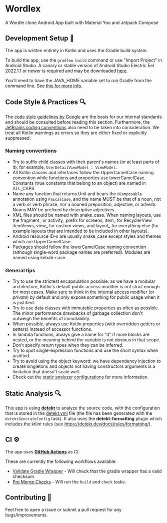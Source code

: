 # Wordlex
A Wordle clone Android App built with Material You and Jetpack Compose

## Development Setup 👣

The app is written entirely in Kotlin and uses the Gradle build system.

To build the app, use the `gradlew build` command or use "Import Project" in
Android Studio. A canary or stable version of Android Studio Electric Eel 2022.1.1 or newer is
required and may be downloaded
[here](https://developer.android.com/studio/).

You'll need to have the JAVA_HOME variable set to run Gradle from the command line. See
[this for more info](https://runningcode.github.io/gradle-doctor/java-home/).

## Code Style & Practices 🔍

The [code style guidelines by Google](https://developer.android.com/kotlin/style-guide) are the
basis for our internal standards and should be consulted before reading this section. Furthermore,
the [JetBrains coding conventions](https://kotlinlang.org/docs/coding-conventions.html) also need to
be taken into consideration. We treat all Kotlin warnings as errors so they are either fixed or
explicitly suppressed.

### Naming conventions
* Try to suffix child classes with their parent's names (or at least parts of it), for example,
  `UserDetailViewModel : ViewModel`.
* All Kotlin classes and interfaces follow the UpperCamelCase naming convention while functions and
  properties use lowerCamelCase. Constants (true constants that belong to an object) are named in
  ALL_CAPS.
* Name any function that returns Unit and bears the `@Composable` annotation using `PascalCase`, and
  the name MUST be that of a noun, not a verb or verb phrase, nor a nouned preposition, adjective, or
  adverb. Nouns MAY be prefixed by descriptive adjectives.
* XML files should be named with snake_case. When naming layouts, use the fragment_ or
  activity_ prefix for screens, item_ for RecyclerView itemViews, view_ for custom views, and layout_
  for everything else (for example layouts that are intended to be included in other layouts).
* Android resource ID-s are usually snake_case except styles and themes which are UpperCamelCase.
* Packages should follow the lowerCamelCase naming convention (although single-word package names
  are preferred). Modules are named using kebab-case.

### General tips
* Try to use the strictest encapsulation possible: as we have a modular architecture, Kotlin's
  default public access modifier is not strict enough for most cases. Make sure to think in the
  internal access modifier (or *private*) by default and only expose something for public usage when
  it is justified.
* Try to use data classes with immutable properties as often as possible. The minor performance
  drawbacks of garbage collection don't outweigh the benefits of immutability.
* When possible, always use Kotlin properties (with overridden getters or setters) instead of
  accessor functions.
* In lambda functions, always give a name for "it" if more blocks are nested, or the meaning behind
  the variable is not obvious in that scope.
* Don't specify return types when they can be inferred.
* Try to spot single-expression functions and use the short syntax when justified.
* Try to avoid using the object keyword: we have dependency injection to create singletons and
  objects not having constructors arguments is a limitation that doesn't scale well.
* Check out the [static analyzer configurations](#static-analysis) for more information.

## Static Analysis 🔍

This app is using [**detekt**](https://github.com/detekt/detekt) to analyze the source code, with
the configuration that is stored in the [detekt.yml](config/detekt/detekt.yml) file (the file has
been generated with the `detektGenerateConfig` task). It also uses the **detekt-formatting** plugin
which includes the ktlint rules (see https://detekt.dev/docs/rules/formatting/).

## CI ⚙️

The app uses [**GitHub Actions**](https://github.com/cortinico/kotlin-android-template/actions) as
CI.

These are currently the following workflows available:
- [Validate Gradle Wrapper](.github/workflows/gradle-wrapper-validation.yaml) - Will check that the gradle wrapper has a valid checksum
- [Pre Merge Checks](.github/workflows/pre-merge.yaml) - Will run the `build` and `check` tasks.

## Contributing 🤝
Feel free to open a issue or submit a pull request for any bugs/improvements.
